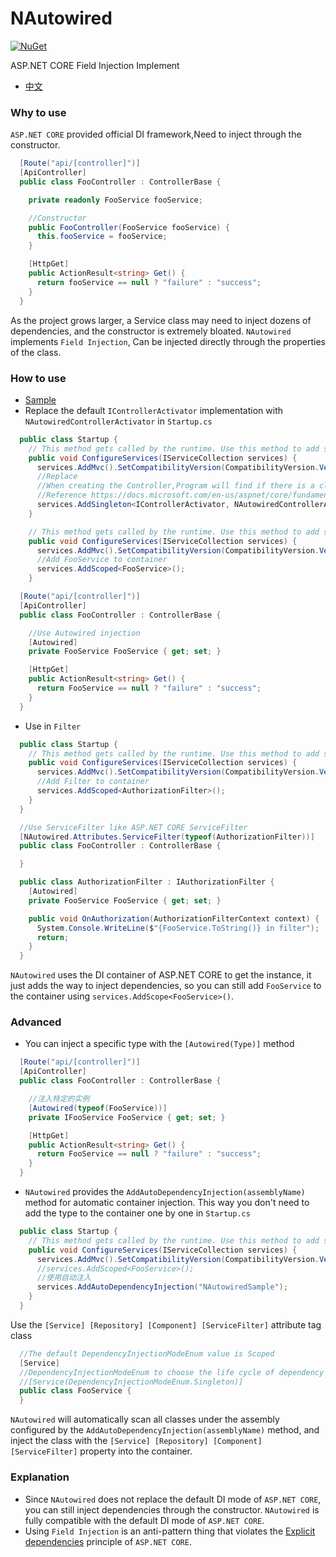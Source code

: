 
# NAutowired
[![NuGet](https://img.shields.io/nuget/v/NAutowired.svg?style=flat-square&label=nuget)](https://www.nuget.org/packages/NAutowired/)

ASP.NET CORE Field Injection Implement

* [中文](./README.md)

### Why to use
`ASP.NET CORE` provided official DI framework,Need to inject through the constructor.
```csharp
  [Route("api/[controller]")]
  [ApiController]
  public class FooController : ControllerBase {

    private readonly FooService fooService;

    //Constructor
    public FooController(FooService fooService) {
      this.fooService = fooService;
    }

    [HttpGet]
    public ActionResult<string> Get() {
      return fooService == null ? "failure" : "success";
    }
  }
```
As the project grows larger, a Service class may need to inject dozens of dependencies, and the constructor is extremely bloated.
`NAutowired` implements `Field Injection`, Can be injected directly through the properties of the class.

### How to use
* [Sample](https://github.com/FatTigerWang/NAutowiredSample)
* Replace the default `IControllerActivator` implementation with `NAutowiredControllerActivator` in `Startup.cs`

```csharp
  public class Startup {
    // This method gets called by the runtime. Use this method to add services to the container.
    public void ConfigureServices(IServiceCollection services) {
      services.AddMvc().SetCompatibilityVersion(CompatibilityVersion.Version_2_2);
      //Replace
      //When creating the Controller,Program will find if there is a class that implements IControllerActivator in IServiceProvider. If it finds it, it will use it to construct Controller, otherwise it will use DefaultControllerActivator.
      //Reference https://docs.microsoft.com/en-us/aspnet/core/fundamentals/dependency-injection?view=aspnetcore-2.1#default-service-container-replacement
      services.AddSingleton<IControllerActivator, NAutowiredControllerActivator>();
    }
```

```csharp
    // This method gets called by the runtime. Use this method to add services to the container.
    public void ConfigureServices(IServiceCollection services) {
      services.AddMvc().SetCompatibilityVersion(CompatibilityVersion.Version_2_2);
      //Add FooService to container
      services.AddScoped<FooService>();
    }
```
```csharp
  [Route("api/[controller]")]
  [ApiController]
  public class FooController : ControllerBase {

    //Use Autowired injection
    [Autowired]
    private FooService FooService { get; set; }

    [HttpGet]
    public ActionResult<string> Get() {
      return FooService == null ? "failure" : "success";
    }
  }
```
* Use in `Filter`
```csharp
  public class Startup {
    // This method gets called by the runtime. Use this method to add services to the container.
    public void ConfigureServices(IServiceCollection services) {
      services.AddMvc().SetCompatibilityVersion(CompatibilityVersion.Version_2_2);
      //Add Filter to container
      services.AddScoped<AuthorizationFilter>();
    }
  }
```
```csharp
  //Use ServiceFilter like ASP.NET CORE ServiceFilter
  [NAutowired.Attributes.ServiceFilter(typeof(AuthorizationFilter))]
  public class FooController : ControllerBase {

  }
```
```csharp
  public class AuthorizationFilter : IAuthorizationFilter {
    [Autowired]
    private FooService FooService { get; set; }

    public void OnAuthorization(AuthorizationFilterContext context) {
      System.Console.WriteLine($"{FooService.ToString()} in filter");
      return;
    }
  }
```
`NAutowired` uses the DI container of ASP.NET CORE to get the instance, it just adds the way to inject dependencies, so you can still add `FooService` to the container using `services.AddScope<FooService>()`.

### Advanced
* You can inject a specific type with the `[Autowired(Type)]` method
```csharp
  [Route("api/[controller]")]
  [ApiController]
  public class FooController : ControllerBase {

    //注入特定的实例
    [Autowired(typeof(FooService))]
    private IFooService FooService { get; set; }

    [HttpGet]
    public ActionResult<string> Get() {
      return FooService == null ? "failure" : "success";
    }
  }
```
* `NAutowired` provides the `AddAutoDependencyInjection(assemblyName)` method for automatic container injection. This way you don't need to add the type to the container one by one in `Startup.cs`
```csharp
  public class Startup {
    // This method gets called by the runtime. Use this method to add services to the container.
    public void ConfigureServices(IServiceCollection services) {
      services.AddMvc().SetCompatibilityVersion(CompatibilityVersion.Version_2_2);
      //services.AddScoped<FooService>();
      //使用自动注入
      services.AddAutoDependencyInjection("NAutowiredSample");
    }
  }
```
Use the `[Service] [Repository] [Component] [ServiceFilter]` attribute tag class
```csharp
  //The default DependencyInjectionModeEnum value is Scoped
  [Service]
  //DependencyInjectionModeEnum to choose the life cycle of dependency injection
  //[Service(DependencyInjectionModeEnum.Singleton)]
  public class FooService {
  }
```
`NAutowired` will automatically scan all classes under the assembly configured by the `AddAutoDependencyInjection(assemblyName)` method, and inject the class with the `[Service] [Repository] [Component] [ServiceFilter]` property into the container.

### Explanation
* Since `NAutowired` does not replace the default DI mode of `ASP.NET CORE`, you can still inject dependencies through the constructor. `NAutowired` is fully compatible with the default DI mode of `ASP.NET CORE`.
* Using `Field Injection` is an anti-pattern thing that violates the [Explicit dependencies](https://docs.microsoft.com/en-us/dotnet/standard/modern-web-apps-azure-architecture/architectural-principles#explicit-dependencies) principle of `ASP.NET CORE`.
